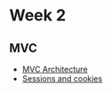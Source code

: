 # Week 2

## MVC

- [MVC Architecture](../6-mvc/README.md)
- [Sessions and cookies](../7-sessions-and-cookies/README.md)
